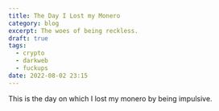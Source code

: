 ```yaml
---
title: The Day I Lost my Monero
category: blog
excerpt: The woes of being reckless.
draft: true
tags:
  - crypto
  - darkweb
  - fuckups
date: 2022-08-02 23:15
---
```

This is the day on which I lost my monero by being impulsive.